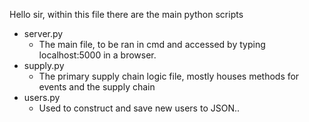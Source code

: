 

Hello sir, within this file there are the main python scripts
- server.py
  - The main file, to be ran in cmd and accessed by typing localhost:5000 in a browser. 
- supply.py
  - The primary supply chain logic file, mostly houses methods for events and the supply chain
- users.py 
  - Used to construct and save new users to JSON..

  